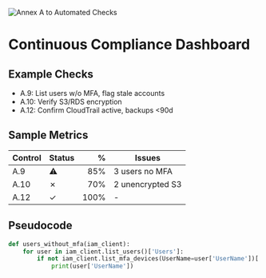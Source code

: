 ![Annex A to Automated Checks](assets/images/annex-checks.svg)

# Continuous Compliance Dashboard

## Example Checks
- A.9: List users w/o MFA, flag stale accounts  
- A.10: Verify S3/RDS encryption  
- A.12: Confirm CloudTrail active, backups <90d  

## Sample Metrics
| Control | Status | % | Issues |
|---|---|---:|---|
| A.9 | ⚠️ | 85% | 3 users no MFA |
| A.10 | ✗ | 70% | 2 unencrypted S3 |
| A.12 | ✓ | 100% | - |

## Pseudocode
```python
def users_without_mfa(iam_client):
    for user in iam_client.list_users()['Users']:
        if not iam_client.list_mfa_devices(UserName=user['UserName'])['MFADevices']:
            print(user['UserName'])

